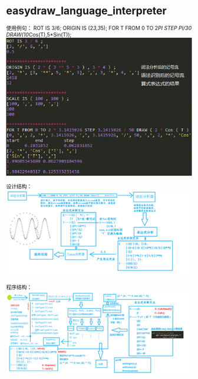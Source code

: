 # easydraw_language_interpreter
使用例句：
ROT IS 3/6;
ORIGIN IS (2*3,3*5);
FOR T FROM 0 TO 2*PI STEP PI/30 DRAW(10*Cos(T),5*Sin(T));
![](https://github.com/474172261/easydraw_language_interpreter/blob/master/%E8%AF%AD%E5%8F%A5.png)

设计结构：
![](https://github.com/474172261/easydraw_language_interpreter/blob/master/%E6%95%B4%E4%BD%93%E7%BB%93%E6%9E%84.png)

程序结构：
![](https://github.com/474172261/easydraw_language_interpreter/blob/master/%E7%A8%8B%E5%BA%8F%E7%BB%93%E6%9E%84.png)
